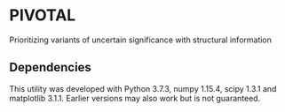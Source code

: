 # PIVOTAL
Prioritizing variants of uncertain significance with structural information

## Dependencies
This utility was developed with Python 3.7.3, numpy 1.15.4, scipy 1.3.1 and matplotlib 3.1.1. Earlier versions may also work but is not guaranteed.

